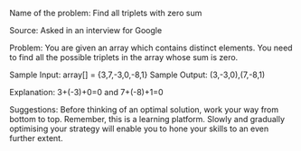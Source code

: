 Name of the problem: Find all triplets with zero sum 

Source: Asked in an interview for Google 

Problem: You are given an array which contains distinct elements. You need to find all the possible triplets in the array whose sum is zero. 

Sample Input: array[] = {3,7,-3,0,-8,1}
Sample Output: (3,-3,0),(7,-8,1)

Explanation: 3+(-3)+0=0 and 7+(-8)+1=0

Suggestions: Before thinking of an optimal solution, work your way from bottom to top. Remember, this is a learning platform. Slowly and gradually optimising your strategy will enable you to hone your skills to an even further extent. 